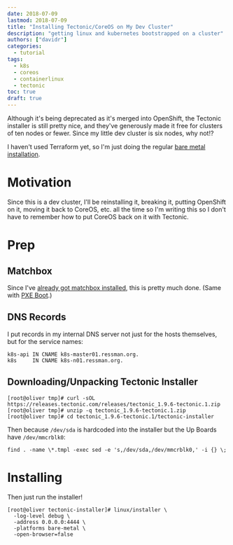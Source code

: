 ```yaml
---
date: 2018-07-09
lastmod: 2018-07-09
title: "Installing Tectonic/CoreOS on My Dev Cluster"
description: "getting linux and kubernetes bootstrapped on a cluster"
authors: ["davidr"]
categories:
  - tutorial
tags:
  - k8s
  - coreos
  - containerlinux
  - tectonic
toc: true
draft: true
---
```


Although it's being deprecated as it's merged into OpenShift, the Tectonic installer is still
pretty nice, and they've generously made it free for clusters of ten nodes or fewer. Since my little
dev cluster is six nodes, why not!?

I haven't used Terraform yet, so I'm just doing the regular 
[bare metal installation](https://coreos.com/tectonic/docs/latest/install/bare-metal/).

# Motivation

Since this is a dev cluster, I'll be reinstalling it, breaking it, putting OpenShift on it, moving it
back to CoreOS, etc. all the time so I'm writing this so I don't have to remember how to put CoreOS back
on it with Tectonic. 

# Prep

## Matchbox

Since I've [already got matchbox installed](/posts/2018-05-08-pxe-installing-container-linux/), this is pretty
much done. (Same with [PXE Boot](/posts/2018-05-06-pxe-boot-up-boards/).)

## DNS Records

I put records in my internal DNS server not just for the hosts themselves, but for the service names:

```
k8s-api IN CNAME k8s-master01.ressman.org.
k8s     IN CNAME k8s-n01.ressman.org.
```

## Downloading/Unpacking Tectonic Installer

```
[root@oliver tmp]# curl -sOL https://releases.tectonic.com/releases/tectonic_1.9.6-tectonic.1.zip
[root@oliver tmp]# unzip -q tectonic_1.9.6-tectonic.1.zip
[root@oliver tmp]# cd tectonic_1.9.6-tectonic.1/tectonic-installer
```

Then because `/dev/sda` is hardcoded into the installer but the Up Boards have `/dev/mmcrblk0`:

```
find . -name \*.tmpl -exec sed -e 's,/dev/sda,/dev/mmcrblk0,' -i {} \;
```

# Installing


Then just run the installer!

```
[root@oliver tectonic-installer]# linux/installer \
  -log-level debug \
  -address 0.0.0.0:4444 \
  -platforms bare-metal \
  -open-browser=false
```

